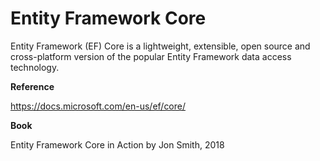 # Entity Framework Core

Entity Framework (EF) Core is a lightweight, extensible, open source and cross-platform version of the popular Entity Framework data access technology.

**Reference**

https://docs.microsoft.com/en-us/ef/core/

**Book**

Entity Framework Core in Action by Jon Smith, 2018
